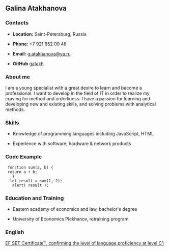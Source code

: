 ## Galina Atakhanova ##

### Contacts
 
 - **Location:** Saint-Petersburg, Russia
 
 - **Phone:** +7 921 652 00 48
 
 - **Email:** g.atakhanova@ya.ru
 
 - **GitHub** [gatakh](https://github.com/gatakh)

 ### About me
 
 I am a young specialist with a great desire to learn and become a professional. I want to develop in the field of IT in order to realize my craving for method and orderliness. I have a passion for learning and developing new and existing skills, and solving problems with analytical methods.
 
 ### Skills
 
- Knowledge of programming languages including JavaScript, HTML

- Experience with software, hardware & network products

 ### Code Example
 
     function sum(a, b) { 
     return a + b; 
       }  
      let result = sum(1, 2);
       alert( result ); 

 ### Education and Training
 
- Eastern academy of economics and law, bachelor's degree

- University of Economics Plekhanov, retraining program


 ### English
 
[EF SET Certificate™, confirming the level of language proficiency at level C1](https://www.efset.org/cert/cG3hKP)
